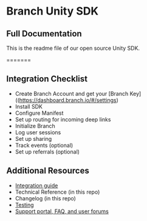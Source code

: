 # Branch Unity SDK

## Full Documentation
This is the readme file of our open source Unity SDK. 

=======

## Integration Checklist

- Create Branch Account and get your [Branch Key]((https://dashboard.branch.io/#/settings)
- Install SDK
- Configure Manifest
- Set up routing for incoming deep links
- Initialize Branch
- Log user sessions 
- Set up sharing 
- Track events (optional)
- Set up referrals (optional)

## Additional Resources
- [Integration guide](https://dev.branch.io/recipes/quickstart_guide/unity/)
- Technical Reference (in this repo)
- Changelog (in this repo)
- [Testing](https://dev.branch.io/recipes/testing_your_integration/unity/)
- [Support portal, FAQ, and user forums](http://support.branch.io)

